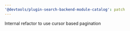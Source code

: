 ```yaml
---
'@devtools/plugin-search-backend-module-catalog': patch
---
```


Internal refactor to use cursor based pagination
